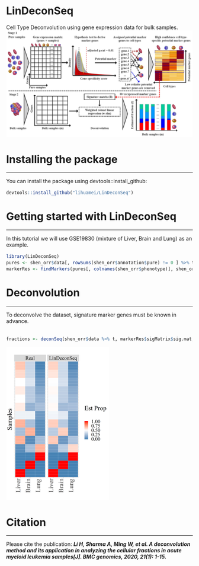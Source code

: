 LinDeconSeq
===================================================

Cell Type Deconvolution using gene expression data for bulk samples.
![LinDeconSeq\_pipeline](data/pipeline.jpg)

# Installing the package
---------------------
You can install the package using devtools::install_github:

``` r
devtools::install_github("lihuamei/LinDeconSeq")
```

# Getting started with LinDeconSeq
----------------------------
In this tutorial we will use GSE19830 (mixture of Liver, Brain and Lung) as an example.

``` r
library(LinDeconSeq)
pures <- shen_orr$data[, rowSums(shen_orr$annotation$pure) != 0 ] %>% t
markerRes <- findMarkers(pures[, colnames(shen_orr$phenotype)], shen_orr$phenotype, min.group = 100, max.group = 300, norm.method = 'QN', data.type = 'MA')


```

# Deconvolution
----------------------------
To deconvolve the dataset, signature marker genes must be known in advance.

```r

fractions <- deconSeq(shen_orr$data %>% t, markerRes$sigMatrix$sig.mat, verbose = TRUE)

```
![LinDeconSeq\_fractions](data/fractions.png)

# Citation
----------------------------
Please cite the publication: ***Li H, Sharma A, Ming W, et al. A deconvolution method and its application in analyzing the cellular fractions in acute myeloid leukemia samples[J]. BMC genomics, 2020, 21(1): 1-15.***<br>
